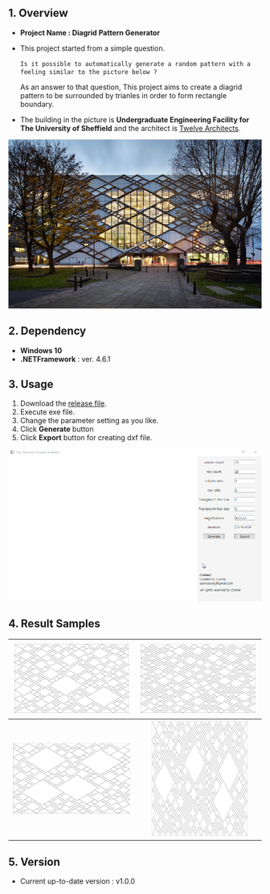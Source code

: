## 1. Overview
- **Project Name : Diagrid Pattern Generator**
- This project started from a simple question.

  ```
  Is it possible to automatically generate a random pattern with a feeling similar to the picture below ?
  ```
  
  As an answer to that question, This project aims to create a diagrid pattern to be surrounded by trianles in order to form rectangle boundary.<br>

- The building in the picture is **Undergraduate Engineering Facility for The University of Sheffield**
  and the architect is [Twelve Architects](http://www.twelvearchitects.com). 
  
<img src = "https://github.com/KIMGEONUNG/diagrid-pattern-generator/blob/master/git_material/motivation2.jpg?raw=true" width = "600">


## 2. Dependency
- **Windows 10**
- **.NETFramework** : ver. 4.6.1

## 3. Usage  

1. Download the [release file](https://github.com/KIMGEONUNG/diagrid-pattern-generator/releases).
2. Execute exe file.
3. Change the parameter setting as you like. 
4. Click **Generate** button
5. Click **Export** button for creating dxf file.

<img src = "https://github.com/KIMGEONUNG/diagrid-pattern-generator/blob/master/git_material/usage1.gif?raw=true" width = "600">

## 4. Result Samples

|<img src="https://github.com/KIMGEONUNG/diagrid-pattern-generator/blob/master/git_material/sample1.jpg?raw=true" width="500">|<img src="https://github.com/KIMGEONUNG/diagrid-pattern-generator/blob/master/git_material/sample2.jpg?raw=true" width="500">|
|:-:|:-:|
|<img src="https://github.com/KIMGEONUNG/diagrid-pattern-generator/blob/master/git_material/sample3.jpg?raw=true" width="500">|<img src="https://github.com/KIMGEONUNG/diagrid-pattern-generator/blob/master/git_material/sample4.jpg?raw=true" width="200">|

## 5. Version
- Current up-to-date version : v1.0.0


